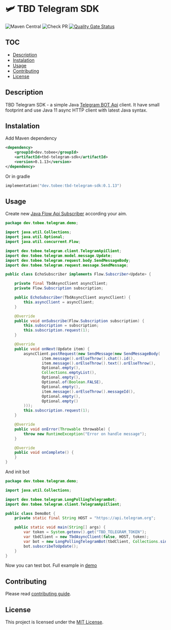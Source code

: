 # 🛩 TBD Telegram SDK

![Maven Central](https://img.shields.io/maven-central/v/dev.tobee/tbd-telegram-sdk?style=flat-square)
![Check PR](https://github.com/rmuhamedgaliev/tbd-telegram/actions/workflows/github-actions-check_pr.yml/badge.svg)
[![Quality Gate Status](https://sonarcloud.io/api/project_badges/measure?project=rmuhamedgaliev_tbd-telegram&metric=alert_status)](https://sonarcloud.io/dashboard?id=rmuhamedgaliev_tbd-telegram)

## TOC

- [Description](#description)
- [Instalation](#Instalation)
- [Usage](#usage)
- [Contributing](#contributing)
- [License](#license)

## Description

TBD Telegram SDK - a simple Java [Telegram BOT Api](https://core.telegram.org/bots/api) client. It have small footprint and use Java 11 async HTTP client 
with latest Java syntax.

## Instalation

Add Maven dependency

```xml
<dependency>
    <groupId>dev.tobee</groupId>
    <artifactId>tbd-telegram-sdk</artifactId>
    <version>0.1.13</version>
</dependency>
```

Or in gradle

```kotlin
implementation("dev.tobee:tbd-telegram-sdk:0.1.13")
```

## Usage

Create new [Java Flow Api Subscriber](https://docs.oracle.com/javase/9/docs/api/java/util/concurrent/Flow.html)
according your aim.

```java
package dev.tobee.telegram.demo;

import java.util.Collections;
import java.util.Optional;
import java.util.concurrent.Flow;

import dev.tobee.telegram.client.TelegramApiClient;
import dev.tobee.telegram.model.message.Update;
import dev.tobee.telegram.request.body.SendMessageBody;
import dev.tobee.telegram.request.message.SendMessage;

public class EchoSubscriber implements Flow.Subscriber<Update> {

    private final TbdAsyncClient asyncClient;
    private Flow.Subscription subscription;

    public EchoSubscriber(TbdAsyncClient asyncClient) {
        this.asyncClient = asyncClient;
    }

    @Override
    public void onSubscribe(Flow.Subscription subscription) {
        this.subscription = subscription;
        this.subscription.request(1);
    }

    @Override
    public void onNext(Update item) {
        asyncClient.postRequest(new SendMessage(new SendMessageBody(
                item.message().orElseThrow().chat().id(),
                item.message().orElseThrow().text().orElseThrow(),
                Optional.empty(),
                Collections.emptyList(),
                Optional.empty(),
                Optional.of(Boolean.FALSE),
                Optional.empty(),
                item.message().orElseThrow().messageId(),
                Optional.empty(),
                Optional.empty()
        )));
        this.subscription.request(1);
    }

    @Override
    public void onError(Throwable throwable) {
        throw new RuntimeException("Error on handle message");
    }

    @Override
    public void onComplete() {
    }
}
```

And init bot

```java
package dev.tobee.telegram.demo;

import java.util.Collections;

import dev.tobee.telegram.LongPollingTelegramBot;
import dev.tobee.telegram.client.TelegramApiClient;

public class DemoBot {
    private static final String HOST = "https://api.telegram.org";

    public static void main(String[] args) {
        var token = System.getenv().get("TBD_TELEGRAM_TOKEN");
        var tbdClient = new TbdAsyncClient(false, HOST, token);
        var bot = new LongPollingTelegramBot(tbdClient, Collections.singletonList(new EchoSubscriber(tbdClient)));
        bot.subscribeToUpdate();
    }
}
```

Now you can test bot. Full example
in [demo](https://github.com/rmuhamedgaliev/tbd-telegram/tree/master/src/test/java/dev/tobee/telegram/demo)

## Contributing

Please read [contributing guide](./CONTRIBUTING.md).

## License

This project is licensed under the [MIT License](LICENSE).
